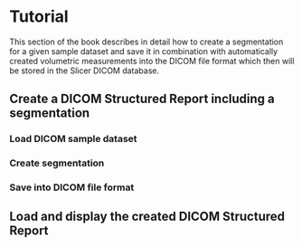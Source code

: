 # Tutorial

This section of the book describes in detail how to create a segmentation for a given sample dataset and save it in combination with automatically created volumetric measurements into the DICOM file format which then will be stored in the Slicer DICOM database.

## Create a DICOM Structured Report including a segmentation

### Load DICOM sample dataset

### Create segmentation

### Save into DICOM file format

## Load and display the created DICOM Structured Report 